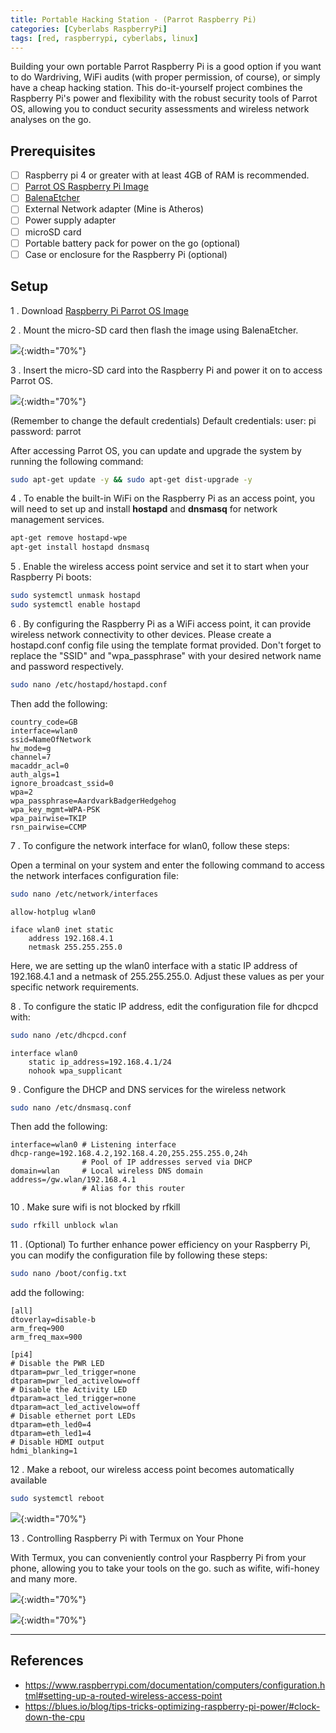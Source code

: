 ```yaml
---
title: Portable Hacking Station - (Parrot Raspberry Pi)
categories: [Cyberlabs RaspberryPi]
tags: [red, raspberrypi, cyberlabs, linux]
---
```


Building your own portable Parrot Raspberry Pi is a good option if you want to do Wardriving, WiFi audits (with proper permission, of course), or simply have a cheap hacking station. This do-it-yourself project combines the Raspberry Pi's power and flexibility with the robust security tools of Parrot OS, allowing you to conduct security assessments and wireless network analyses on the go. 

## Prerequisites 
- [ ] Raspberry pi 4 or greater with at least 4GB of RAM is recommended.
- [ ] [Parrot OS Raspberry Pi Image](https://deb.parrot.sh/parrot/iso/5.3/Parrot-security-rpi-5.3_arm64.img.xz)
- [ ] [BalenaEtcher](https://etcher.balena.io/) 
- [ ] External Network adapter (Mine is Atheros)
- [ ] Power supply adapter
- [ ] microSD card
- [ ] Portable battery pack for power on the go (optional)
- [ ] Case or enclosure for the Raspberry Pi (optional)

## Setup  
1 . Download [Raspberry Pi Parrot OS Image](https://www.parrotsec.org/download/)

2 . Mount the micro-SD card then flash the image using BalenaEtcher.

![]({{site.baseurl}}/assets/img/2023-07-13-Portable-Hacking-Station-5.jpg){:width="70%"}

3 . Insert the micro-SD card into the Raspberry Pi and power it on to access Parrot OS.
 
![]({{site.baseurl}}/assets/img/2023-07-13-Portable-Hacking-Station.jpg){:width="70%"}

(Remember to change the default credentials)
Default credentials:
	user: pi
	password: parrot

After accessing Parrot OS, you can update and upgrade the system by running the following command:
```bash 
sudo apt-get update -y && sudo apt-get dist-upgrade -y
```

4 . To enable the built-in WiFi on the Raspberry Pi as an access point, you will need to set up and install **hostapd** and **dnsmasq** for network management services. 
```bash
apt-get remove hostapd-wpe 
apt-get install hostapd dnsmasq
```

5 . Enable the wireless access point service and set it to start when your Raspberry Pi boots:
```bash
sudo systemctl unmask hostapd
sudo systemctl enable hostapd
```


6 . By configuring the Raspberry Pi as a WiFi access point, it can provide wireless network connectivity to other devices. Please create a hostapd.conf config file using the template format provided. Don't forget to replace the "SSID" and "wpa_passphrase" with your desired network name and password respectively.


```bash
sudo nano /etc/hostapd/hostapd.conf
```

Then add the following: 

```
country_code=GB
interface=wlan0
ssid=NameOfNetwork
hw_mode=g
channel=7
macaddr_acl=0
auth_algs=1
ignore_broadcast_ssid=0
wpa=2
wpa_passphrase=AardvarkBadgerHedgehog
wpa_key_mgmt=WPA-PSK
wpa_pairwise=TKIP
rsn_pairwise=CCMP
```

7 . To configure the network interface for wlan0, follow these steps:

Open a terminal on your system and enter the following command to access the network interfaces configuration file:

```bash 
sudo nano /etc/network/interfaces
```

```
allow-hotplug wlan0

iface wlan0 inet static
    address 192.168.4.1
    netmask 255.255.255.0
```

Here, we are setting up the wlan0 interface with a static IP address of 192.168.4.1 and a netmask of 255.255.255.0. Adjust these values as per your specific network requirements.


8 . To configure the static IP address, edit the configuration file for dhcpcd with:
```bash
sudo nano /etc/dhcpcd.conf
```

```
interface wlan0
    static ip_address=192.168.4.1/24
    nohook wpa_supplicant
```

9 . Configure the DHCP and DNS services for the wireless network

```bash
sudo nano /etc/dnsmasq.conf
```

Then add the following: 

```
interface=wlan0 # Listening interface
dhcp-range=192.168.4.2,192.168.4.20,255.255.255.0,24h
                # Pool of IP addresses served via DHCP
domain=wlan     # Local wireless DNS domain
address=/gw.wlan/192.168.4.1
                # Alias for this router
```

10 .  Make sure wifi is not blocked by rfkill

```bash
sudo rfkill unblock wlan
```

11 .  (Optional) To further enhance power efficiency on your Raspberry Pi, you can modify the configuration file by following these steps:

```bash
sudo nano /boot/config.txt 
```
add the following: 
```
[all]
dtoverlay=disable-b
arm_freq=900
arm_freq_max=900

[pi4]
# Disable the PWR LED
dtparam=pwr_led_trigger=none
dtparam=pwr_led_activelow=off
# Disable the Activity LED
dtparam=act_led_trigger=none
dtparam=act_led_activelow=off
# Disable ethernet port LEDs
dtparam=eth_led0=4
dtparam=eth_led1=4
# Disable HDMI output
hdmi_blanking=1
```


12 . Make a reboot, our wireless access point becomes automatically available 


```bash 
sudo systemctl reboot
```
![]({{site.baseurl}}/assets/img/2023-07-13-Portable-Hacking-Station-6.jpg){:width="70%"}

13 .  Controlling Raspberry Pi with Termux on Your Phone

With Termux, you can conveniently control your Raspberry Pi from your phone, allowing you to take your tools on the go. such as wifite, wifi-honey and many more.

![]({{site.baseurl}}/assets/img/2023-07-13-Portable-Hacking-Station-7.jpg){:width="70%"}

![]({{site.baseurl}}/assets/img/2023-07-13-Portable-Hacking-Station-8.jpg){:width="70%"}

--- 
## References
- https://www.raspberrypi.com/documentation/computers/configuration.html#setting-up-a-routed-wireless-access-point
- https://blues.io/blog/tips-tricks-optimizing-raspberry-pi-power/#clock-down-the-cpu